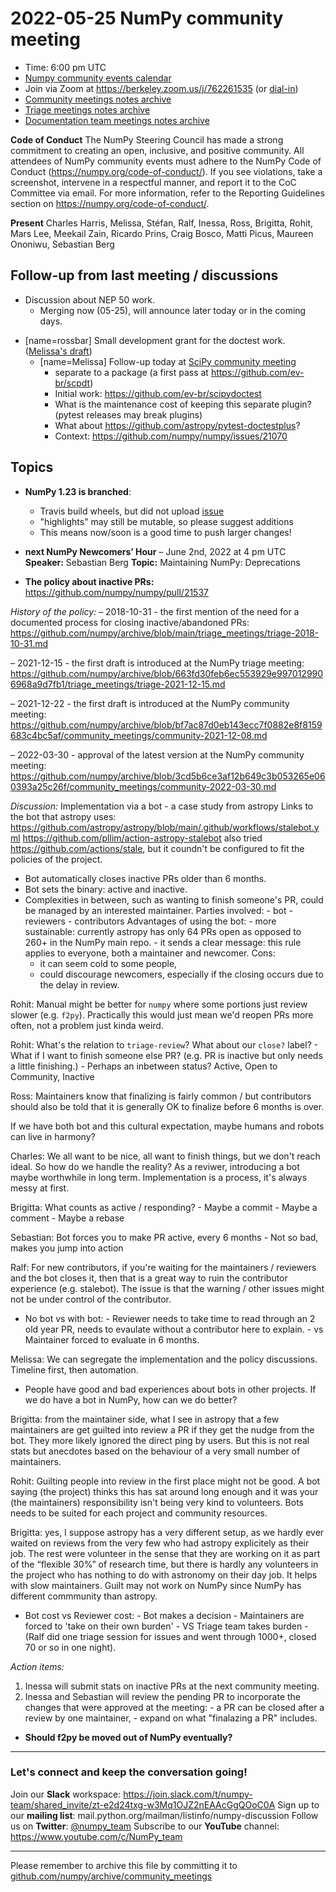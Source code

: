 # 2022-05-25 NumPy community meeting


- Time: 6:00 pm UTC
- [Numpy community events calendar](https://scientific-python.org/calendars/)
- Join via Zoom at https://berkeley.zoom.us/j/762261535 (or [dial-in](https://berkeley.zoom.us/u/aC3ENhycM))
- [Community meetings notes archive](https://github.com/numpy/archive/tree/main/community_meetings)
- [Triage meetings notes archive](https://github.com/numpy/archive/tree/master/triage_meetings)
- [Documentation team meetings notes archive](https://github.com/numpy/archive/tree/main/docs_team_meetings)

**Code of Conduct**
The NumPy Steering Council has made a strong commitment to creating an open, inclusive, and positive community. 
All attendees of NumPy community events must adhere to the NumPy Code of Conduct (https://numpy.org/code-of-conduct/). 
If you see violations, take a screenshot, intervene in a respectful manner, and report it to the CoC Committee via email. For more information, refer to the Reporting Guidelines section on https://numpy.org/code-of-conduct/.


**Present** Charles Harris, Melissa, Stéfan, Ralf, Inessa, Ross, Brigitta, Rohit, Mars Lee, Meekail Zain, Ricardo Prins, Craig Bosco, Matti Picus, Maureen Ononiwu, Sebastian Berg


## Follow-up from last meeting / discussions

* Discussion about NEP 50 work.
  * Merging now (05-25), will announce later today or in the coming days.


- [name=rossbar] Small development grant for the doctest work.  ([Melissa's draft](https://hackmd.io/@melissawm/HJHOL08Ic)) 
    - [name=Melissa] Follow-up today at [SciPy community meeting](https://hackmd.io/@tupui/scipy-meetup/edit)
        - separate to a package (a first pass at https://github.com/ev-br/scpdt)
        - Initial work: https://github.com/ev-br/scipydoctest
        - What is the maintenance cost of keeping this separate plugin? (pytest releases may break plugins)
        - What about https://github.com/astropy/pytest-doctestplus?
        - Context: https://github.com/numpy/numpy/issues/21070



## Topics

* **NumPy 1.23 is branched**:
  - Travis build wheels, but did not upload [issue](https://github.com/numpy/numpy/issues/21599)
  - "highlights" may still be mutable, so please suggest additions
  - This means now/soon is a good time to push larger changes! 

* **next NumPy Newcomers’ Hour** – June 2nd, 2022 at 4 pm UTC
  **Speaker:** Sebastian Berg
  **Topic:** Maintaining NumPy: Deprecations

* **The policy about inactive PRs:** https://github.com/numpy/numpy/pull/21537

*History of the policy:*
– 2018-10-31 - the first mention of the need for a documented process for closing inactive/abandoned PRs: https://github.com/numpy/archive/blob/main/triage_meetings/triage-2018-10-31.md

 – 2021-12-15 -  the first draft is introduced at the NumPy triage meeting: https://github.com/numpy/archive/blob/663fd30feb6ec553929e9970129906968a9d7fb1/triage_meetings/triage-2021-12-15.md

– 2021-12-22 - the first draft is introduced at the NumPy community meeting: https://github.com/numpy/archive/blob/bf7ac87d0eb143ecc7f0882e8f8159683c4bc5af/community_meetings/community-2021-12-08.md

– 2022-03-30 - approval of the latest version at the NumPy community meeting:
https://github.com/numpy/archive/blob/3cd5b6ce3af12b649c3b053265e060393a25c26f/community_meetings/community-2022-03-30.md

*Discussion:*
Implementation via a bot - a case study from astropy 
Links to the bot that astropy uses:
https://github.com/astropy/astropy/blob/main/.github/workflows/stalebot.yml
https://github.com/pllim/action-astropy-stalebot
also tried https://github.com/actions/stale, but it coundn't be configured to fit the policies of the project.

* Bot automatically closes inactive PRs older than 6 months.
* Bot sets the binary: active and inactive.
* Complexities in between, such as wanting to finish someone's PR, could be managed by an interested maintainer.
Parties involved:
        - bot
        - reviewers
        - contributors
Advantages of using the bot:
        - more sustainable: currently astropy has only 64 PRs open as opposed to 260+ in the NumPy main repo.
        - it sends a clear message: this rule applies to everyone, both a maintainer and newcomer.
Cons:
     - it can seem cold to some people,
     - could discourage newcomers, especially if the closing occurs due to the delay in review.
     
Rohit: Manual might be better for `numpy` where some portions just review slower (e.g. `f2py`). Practically this would just mean we'd reopen PRs more often, not a problem just kinda weird.

Rohit: What's the relation to `triage-review`? What about our `close?` label?
        - What if I want to finish someone else PR? (e.g. PR is inactive but only needs a little finishing.)
        - Perhaps an inbetween status? Active, Open to Community, Inactive

Ross: Maintainers know that finalizing is fairly common / but contributors should also be told that it is generally OK to finalize before 6 months is over.

If we have both bot and this cultural expectation, maybe humans and robots can live in harmony?
    
Charles: We all want to be nice, all want to finish things, but we don't reach ideal. So how do we handle the reality? 
As a reviwer, introducing a bot maybe worthwhile in long term. 
Implementation is a process, it's always messy at first.

Brigitta: What counts as active / responding?
        - Maybe a commit
        - Maybe a comment
        - Maybe a rebase 
        
Sebastian: Bot forces you to make PR active, every 6 months
        - Not so bad, makes you jump into action

Ralf: For new contributors, if you're waiting for the maintainers / reviewers and the bot closes it, then that is a great way to ruin the contributor experience (e.g. stalebot). The issue is that the warning / other issues might not be under control of the contributor.

 - No bot vs with bot:
        - Reviewer needs to take time to read through an 2 old year PR, needs to evaulate without a contributor here to explain.
        - vs Maintainer forced to evaluate in 6 months. 

Melissa: We can segregate the implementation and the policy discussions. Timeline first, then automation.

- People have good and bad experiences about bots in other projects. If we do have a bot in NumPy, how can we do better?

Brigitta: from the maintainer side, what I see in astropy that a few maintainers are get guilted into review a PR if they get the nudge from the bot. They more likely ignored the direct ping by users. But this is not real stats but anecdotes based on the behaviour of a very small number of maintainers.

Rohit: Guilting people into review in the first place might not be good. A bot saying (the project) thinks this has sat around long enough and it was your (the maintainers) responsibility isn't being very kind to volunteers. Bots needs to be suited for each project and community resources.

Brigitta: yes, I suppose astropy has a very different setup, as we hardly ever waited on reviews from the very few who had astropy explicitely as their job. The rest were volunteer in the sense that they are working on it as part of the “flexible 30%” of research time, but there is hardly any volunteers in the project who has nothing to do with astronomy on their day job. It helps with slow maintainers. Guilt may not work on NumPy since NumPy has different commmunity than astropy.

- Bot cost vs Reviewer cost:
        - Bot makes a decision
        - Maintainers are forced to 'take on their own burden'
        - VS Triage team takes burden
        - (Ralf did one triage session for issues and went through 1000+, closed 70 or so in one night).

*Action items:*
1. Inessa will submit stats on inactive PRs at the next community meeting.
2. Inessa and Sebastian will review the pending PR to incorporate the changes that were approved at the meeting: 
       - a PR can be closed after a review by one maintainer,
       - expand on what "finalazing a PR" includes.

* **Should f2py be moved out of NumPy eventually?**

---
### Let's connect and keep the conversation going!
Join our **Slack** workspace: https://join.slack.com/t/numpy-team/shared_invite/zt-e2d24txg-w3Mq1OJZ2nEAAcGgQOoC0A
Sign up to our **mailing list**: mail.python.org/mailman/listinfo/numpy-discussion
Follow us on **Twitter**: [@numpy_team](https://twitter.com/numpy_team)
Subscribe to our **YouTube** channel: https://www.youtube.com/c/NumPy_team

---
Please remember to archive this file by committing it to [github.com/numpy/archive/community_meetings](https://github.com/numpy/archive/tree/main/community_meetings)


